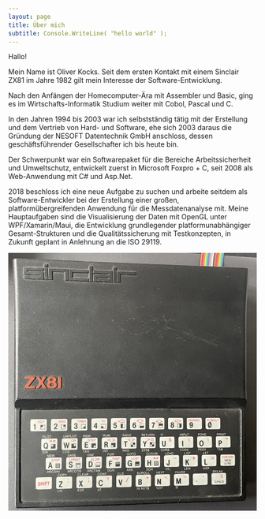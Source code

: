 ```yaml
---
layout: page
title: Über mich
subtitle: Console.WriteLine( "hello world" );
---
```


Hallo!

Mein Name ist Oliver Kocks. Seit dem ersten Kontakt mit einem Sinclair ZX81 im Jahre 1982 gilt mein Interesse der Software-Entwicklung.

Nach den Anfängen der Homecomputer-Ära mit Assembler und Basic, ging es im Wirtschafts-Informatik Studium weiter mit Cobol, Pascal und C.

In den Jahren 1994 bis 2003 war ich selbstständig tätig mit der Erstellung und dem Vertrieb von Hard- und Software, ehe sich 2003 daraus die Gründung der NESOFT Datentechnik GmbH anschloss, dessen geschäftsführender Gesellschafter ich bis heute bin. 

Der Schwerpunkt war ein Softwarepaket für die Bereiche Arbeitssicherheit und Umweltschutz, entwickelt zuerst in Microsoft Foxpro + C, seit 2008 als Web-Anwendung mit C# und Asp.Net.

2018 beschloss ich eine neue Aufgabe zu suchen und arbeite seitdem als Software-Entwickler bei der Erstellung einer großen, platformübergreifenden Anwendung für die Messdatenanalyse mit. Meine Hauptaufgaben sind die Visualisierung der Daten mit OpenGL unter WPF/Xamarin/Maui, die Entwicklung grundlegender platformunabhängiger Gesamt-Strukturen und die Qualitätssicherung mit Testkonzepten, in Zukunft geplant in Anlehnung an die ISO 29119.

 
 <p align="center">
  <img src="/img/zx81.png">
</p>